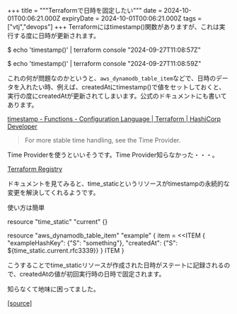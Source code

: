 +++
title = """Terraformで日時を固定したい"""
date = 2024-10-01T00:06:21.000Z
expiryDate = 2024-10-01T00:06:21.000Z
tags = ["vtj","devops"]
+++
Terraformにはtimestamp()関数がありますが、これは実行する度に日時が更新されます。

$ echo 'timestamp()' | terraform console
"2024-09-27T11:08:57Z"

$ echo 'timestamp()' | terraform console
"2024-09-27T11:08:59Z"

これの何が問題なのかというと、`aws_dynamodb_table_item`などで、日時のデータを入れたい時、例えば、createdAtにtimestamp()で値をセットしておくと、実行の度にcreatedAtが更新されてしまいます。公式のドキュメントにも書いてあります。

[timestamp - Functions - Configuration Language | Terraform | HashiCorp Developer](https://developer.hashicorp.com/terraform/language/functions/timestamp)

> For more stable time handling, see the Time Provider.

Time Providerを使うといいそうです。Time Provider知らなかった・・・。

[Terraform Registry](https://registry.terraform.io/providers/hashicorp/time/latest)

ドキュメントを見てみると、time\_staticというリソースがtimestampの永続的な変更を解決してくれるようです。

使い方は簡単

resource "time\_static" "current" {}

resource "aws\_dynamodb\_table\_item" "example" {
  item = <<ITEM
{
  "exampleHashKey": {"S": "something"},
  "createdAt": {"S": ${time\_static.current.rfc3339}}
}
ITEM
}

こうすることでtime\_staticリソースが作成された日時がステートに記録されるので、createdAtの値が初回実行時の日時で固定されます。

知らなくて地味に困ってました。

[[source]](https://devops-blog.virtualtech.jp/entry/20241001/1727741181)

